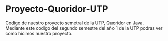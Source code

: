 # Proyecto-Quoridor-UTP
Codigo de nuestro proyecto semetral de la UTP, Quoridor en Java.
Mediante este codigo del segundo semestre del año 1 de la UTP podras ver como hicimos nuestro proyecto.

